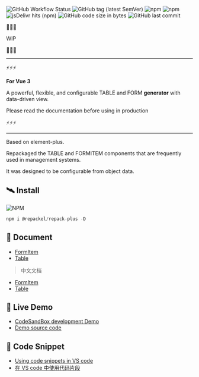 ![GitHub Workflow Status](https://img.shields.io/github/workflow/status/repackel/repack-plus/Node.js%20Package) 
![GitHub tag (latest SemVer)](https://img.shields.io/github/v/tag/repackel/repack-plus) 
![npm](https://img.shields.io/npm/v/@repackel/repack-plus) 
![npm](https://img.shields.io/npm/dm/@repackel/repack-plus) 
![jsDelivr hits (npm)](https://img.shields.io/jsdelivr/npm/hm/@repackel/repack-plus) 
![GitHub code size in bytes](https://img.shields.io/github/languages/code-size/repackel/repack-plus) 
![GitHub last commit](https://img.shields.io/github/last-commit/repackel/repack-plus) 


🚧🚧🚧

WIP

🚧🚧🚧

---

⚡⚡⚡

**For Vue 3**

A powerful, flexible, and configurable TABLE and FORM **generator** with data-driven view.

Please read the documentation before using in production

⚡⚡⚡

---

Based on element-plus.

Repackaged the TABLE and FORMITEM components that are frequently used in management systems.

It was designed to be configurable from object data.

## 🛰️ Install

![NPM](https://nodei.co/npm/@repackel/repack-plus.svg)

```javascript
npm i @repackel/repack-plus -D
```

## 📜 Document

- [FormItem](./FormItem/readme.md)
- [Table](./Table/readme.md)

> 中文文档

- [FormItem](./FormItem/readme.zh.md)
- [Table](./Table/readme.zh.md)

## 🔮 Live Demo

- [CodeSandBox development Demo](https://codesandbox.io/s/github/repackel/repack-demo?file=/src/demo.vue)
- [Demo source code](https://github.com/repackel/repack-demo/)

## 🎈 Code Snippet
- [Using code snippets in VS code](./codeSnippets/readme.md)
- [在 VS code 中使用代码片段](./codeSnippets/readme.zh.md)